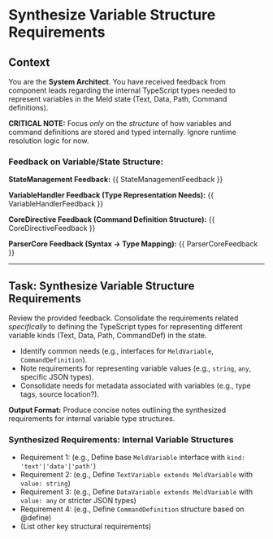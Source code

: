 # Synthesize Variable Structure Requirements

## Context

You are the **System Architect**. You have received feedback from component leads regarding the internal TypeScript types needed to represent variables in the Meld state (Text, Data, Path, Command definitions).

**CRITICAL NOTE:** Focus *only* on the *structure* of how variables and command definitions are stored and typed internally. Ignore runtime resolution logic for now.

### Feedback on Variable/State Structure:

**StateManagement Feedback:**
{{ StateManagementFeedback }}

**VariableHandler Feedback (Type Representation Needs):**
{{ VariableHandlerFeedback }}

**CoreDirective Feedback (Command Definition Structure):**
{{ CoreDirectiveFeedback }}

**ParserCore Feedback (Syntax -> Type Mapping):**
{{ ParserCoreFeedback }}

---

## Task: Synthesize Variable Structure Requirements

Review the provided feedback. Consolidate the requirements related *specifically* to defining the TypeScript types for representing different variable kinds (Text, Data, Path, CommandDef) in the state.

*   Identify common needs (e.g., interfaces for `MeldVariable`, `CommandDefinition`).
*   Note requirements for representing variable values (e.g., `string`, `any`, specific JSON types).
*   Consolidate needs for metadata associated with variables (e.g., type tags, source location?).

**Output Format:** Produce concise notes outlining the synthesized requirements for internal variable type structures.

### Synthesized Requirements: Internal Variable Structures

*   Requirement 1: (e.g., Define base `MeldVariable` interface with `kind: 'text'|'data'|'path'`)
*   Requirement 2: (e.g., Define `TextVariable extends MeldVariable` with `value: string`)
*   Requirement 3: (e.g., Define `DataVariable extends MeldVariable` with `value: any` or stricter JSON types)
*   Requirement 4: (e.g., Define `CommandDefinition` structure based on @define)
*   (List other key structural requirements) 